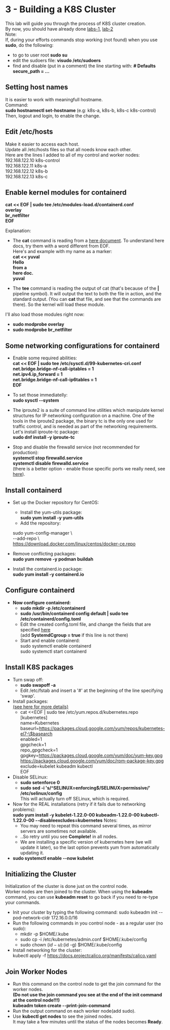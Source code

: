 # 3 - Building a K8S Cluster

This lab will guide you through the process of K8S cluster creation.  
By now, you should have already done 
[labs-1](https://github.com/YuvalShaul/kubernetes/tree/main/labs/k8s-VirtualBox/A-build/1-infastructure-lab), 
[lab-2](https://github.com/YuvalShaul/kubernetes/tree/main/labs/k8s-VirtualBox/A-build/2-network-lab)   
Note:  
If, during your efforts commands stop working (not found) when you use **sudo**, do the following:

- to go to user root
**sudo su**
- edit the sudoers file:
**visudo /etc/sudoers**
- find and disable (put in a comment) the line starting with:
**# Defaults    secure_path = ...**

## Setting host names
It is easier to work with meaningfull hostname.  
Command:  
  **sudo hostnamectl set-hostname <host-name>**  (e.g: k8s-a, k8s-b, k8s-c k8s-control)  
Then, logout and login, to enable the change.

## Edit /etc/hosts

Make it easier to access each host.  
Update all /etc/hosts files so that all noeds know each other.  
Here are the lines I added to all of my control and worker nodes:  
192.168.122.10 k8s-control  
192.168.122.11 k8s-a  
192.168.122.12 k8s-b  
192.168.122.13 k8s-c  

## Enable kernel modules for containerd

**cat << EOF | sudo tee /etc/modules-load.d/containerd.conf  
overlay  
br_netfilter  
EOF**

Explanation:
- The **cat** command is reading from a [here document](https://tldp.org/LDP/abs/html/here-docs.html).
To understand here docs, try them with a word different from EOF.  
Here's and example with my name as a marker:  
**cat << yuval  
Hello  
from a  
here doc.  
yuval**  

- The **tee** command is reading the output of cat (that's because of the **|** pipeline symbol).
It will output the text to both the file in action, and the standard output.
(You can **cat** that file, and see that the commands are there).
So the kernel will load these module.

I'll also load those modules right now:
- **sudo modprobe overlay**
- **sudo modprobe br_netfilter**

## Some networking configurations for containerd

- Enable some required abilities:  
**cat << EOF | sudo tee /etc/sysctl.d/99-kubernetes-cri.conf  
net.bridge.bridge-nf-call-iptables = 1  
net.ipv4.ip_forward = 1  
net.bridge.bridge-nf-call-ip6tables = 1  
EOF**  

- To set those immediatelly:  
**sudo sysctl --system**  

- The iproute2 is a suite of command line utilities which manipulate kernel structures for IP networking configuration on a machine. One of the tools in the iproute2 package, the binary tc is the only one used for traffic control, and is needed as part of the networking requirements.  
Let's install iproute-tc package:  
**sudo dnf install -y iproute-tc**
- Stop and disable the firewalld service (not recommended for production):  
**systemctl stop firewalld.service**  
**systemctl disable firewalld.service**  
(there is a better option - enable those specific ports we really need, see [here](https://www.tecmint.com/install-a-kubernetes-cluster-on-centos-8/)).

## Install containerd

- Set up the Docker repository for CentOS:  
  - Install the yum-utils package:  
  **sudo yum install -y yum-utils**  
  - Add the repository:  

  sudo yum-config-manager \  
  --add-repo \  
  https://download.docker.com/linux/centos/docker-ce.repo  
    
- Remove conflicting packages:  
**sudo yum remove -y podman buildah**  
- Install the containerd.io package:  
**sudo yum install -y containerd.io**  


## Configure containerd

- **Now configure containerd:**
  - **sudo mkdir -p /etc/containerd**
  - **sudo /usr/bin/containerd config default | sudo tee /etc/containerd/config.toml**
  - Edit the created config.toml file, and change the fields that are specified [here](https://kubernetes.io/docs/setup/production-environment/container-runtimes/#containerd-systemd)  
  (add **SystemdCgroup = true** if this line is not there)
  - Start and enable containerd:  
sudo systemctl enable containerd  
sudo systemctl start containerd

## Install K8S packages

- Turn swap off:
  - **sudo swapoff -a**
  - Edit /etc/fstab and insert a '#' at the beginning of the line specifying 'swap'.
- Install packages:  
  [(see here for more details)](https://kubernetes.io/docs/setup/production-environment/tools/kubeadm/install-kubeadm/#installing-kubeadm-kubelet-and-kubectl)
  - cat <<EOF | sudo tee /etc/yum.repos.d/kubernetes.repo  
[kubernetes]  
name=Kubernetes  
baseurl=https://packages.cloud.google.com/yum/repos/kubernetes-el7-\$basearch  
enabled=1  
gpgcheck=1  
repo_gpgcheck=1  
gpgkey=https://packages.cloud.google.com/yum/doc/yum-key.gpg https://packages.cloud.google.com/yum/doc/rpm-package-key.gpg
exclude=kubelet kubeadm kubectl  
EOF  
- Disable SELinux:  
  - **sudo setenforce 0**
  - **sudo sed -i 's/^SELINUX=enforcing$/SELINUX=permissive/' /etc/selinux/config**  
  This will actually turn off SELinux, which is required.
- Now for the REAL installations (retry if it fails due to networking problems):  
**sudo yum install -y kubelet-1.22.0-00 kubeadm-1.22.0-00 kubectl-1.22.0-00  --disableexcludes=kubernetes**
Notes:  
  - You may need to repeat this command several times, as mirror servers are sometimes not available.
  - ..So retry until you see **Complete!** in all nodes.
  - We are installing a specific version of kubernetes here (we will update it later), so the last option prevents yum from automatically updating it.
- **sudo systemctl enable --now kubelet**

## Initializing the Cluster

Initialization of the cluster is done just on the control node.  
Worker nodes are then joined to the cluster.
When using the **kubeadm** command, you can use **kubeadm reset** to go back if you need to re-type your commands.  

- Init your cluster by typing the following command:
sudo kubeadm init --pod-network-cidr 172.16.0.0/16
- Run the following commands in you control node - as a regular user (no sudo):
  - mkdir -p $HOME/.kube
  - sudo cp -i /etc/kubernetes/admin.conf $HOME/.kube/config
  - sudo chown $(id -u):$(id -g) $HOME/.kube/config
- Install networking for the cluster:  
kubectl apply -f https://docs.projectcalico.org/manifests/calico.yaml

## Join Worker Nodes

- Run this command on the control node to get the join command for the worker nodes.  
**(Do not use the join command you see at the end of the init command at the control node!!!)**  
**kubeadm token create --print-join-command**
- Run the output command on each worker node(add sudo).
- Use **kubectl get nodes** to see the joined nodes.  
It may take a few minutes until the status of the nodes becomes **Ready**.
